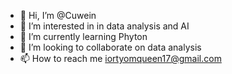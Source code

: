 - 👋 Hi, I’m @Cuwein
- 👀 I’m interested in in data analysis and AI
- 🌱 I’m currently learning Phyton
- 💞️ I’m looking to collaborate on data analysis
- 📫 How to reach me iortyomqueen17@gmail.com

<!---
Cuwein/Cuwein is a ✨ special ✨ repository because its `README.md` (this file) appears on your GitHub profile.
You can click the Preview link to take a look at your changes.
--->
